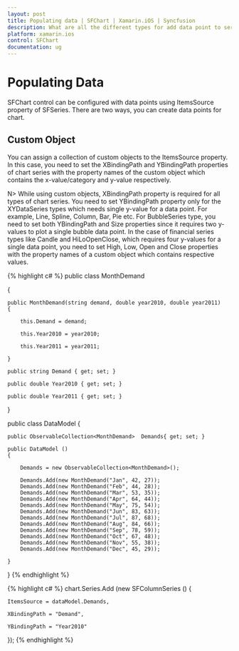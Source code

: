 ```yaml
---
layout: post
title: Populating data | SFChart | Xamarin.iOS | Syncfusion
description: What are all the different types for add data point to series in Essential Xamarin.forms.
platform: xamarin.ios
control: SFChart
documentation: ug
---
```


# Populating Data

SFChart control can be configured with data points using ItemsSource property of SFSeries. There are two ways, you can create data points for chart.

## Custom Object

You can assign a collection of custom objects to the ItemsSource property. In this case, you need to set the XBindingPath and YBindingPath properties of chart series with the property names of the custom object which contains the x-value/category and y-value respectively.

N> While using custom objects, XBindingPath property is required for all types of chart series. You need to set YBindingPath property only for the XYDataSeries types which needs single y-value for a data point. For example, Line, Spline, Column, Bar, Pie etc. For BubbleSeries type, you need to set both YBindingPath and Size properties since it requires two y-values to plot a single bubble data point. In the case of financial series types like Candle and HiLoOpenClose, which requires four y-values for a single data point, you need to set High, Low, Open and Close properties with the property names of a custom object which contains respective values.

{% highlight c# %}
public class MonthDemand

{

    public MonthDemand(string demand, double year2010, double year2011)
    {

        this.Demand = demand;

        this.Year2010 = year2010;

        this.Year2011 = year2011;

    }

    public string Demand { get; set; }

    public double Year2010 { get; set; }

    public double Year2011 { get; set; }

}

public class DataModel
{
    
    public ObservableCollection<MonthDemand>  Demands{ get; set; }

    public DataModel ()
    {

        Demands = new ObservableCollection<MonthDemand>();

        Demands.Add(new MonthDemand("Jan", 42, 27));
        Demands.Add(new MonthDemand("Feb", 44, 28));
        Demands.Add(new MonthDemand("Mar", 53, 35));
        Demands.Add(new MonthDemand("Apr", 64, 44));
        Demands.Add(new MonthDemand("May", 75, 54));
        Demands.Add(new MonthDemand("Jun", 83, 63));
        Demands.Add(new MonthDemand("Jul", 87, 68));
        Demands.Add(new MonthDemand("Aug", 84, 66));
        Demands.Add(new MonthDemand("Sep", 78, 59));
        Demands.Add(new MonthDemand("Oct", 67, 48));
        Demands.Add(new MonthDemand("Nov", 55, 38));
        Demands.Add(new MonthDemand("Dec", 45, 29));

    }

}
{% endhighlight %}

{% highlight c# %}
chart.Series.Add (new SFColumnSeries () {
    
    ItemsSource = dataModel.Demands,

    XBindingPath = "Demand",

    YBindingPath = "Year2010"

});
{% endhighlight %}
